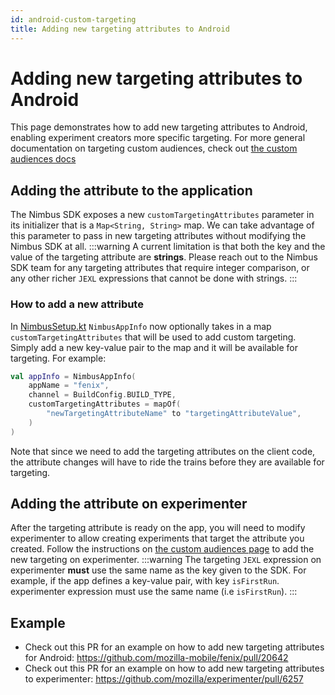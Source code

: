 ```yaml
---
id: android-custom-targeting
title: Adding new targeting attributes to Android
---
```

# Adding new targeting attributes to Android
This page demonstrates how to add new targeting attributes to Android, enabling experiment creators more specific targeting.
For more general documentation on targeting custom audiences, check out [the custom audiences docs](custom-audiences)

## Adding the attribute to the application
The Nimbus SDK exposes a new `customTargetingAttributes` parameter in its initializer that is a `Map<String, String>` map. We can take advantage of this parameter to pass in new targeting attributes without modifying the Nimbus SDK at all.
:::warning
A current limitation is that both the key and the value of the targeting attribute are **strings**. Please reach out to the Nimbus SDK team for any targeting attributes that require integer comparison, or any other richer `JEXL` expressions that cannot be done with strings.
:::


### How to add a new attribute
In [NimbusSetup.kt](https://github.com/mozilla-mobile/fenix/blob/main/app/src/main/java/org/mozilla/fenix/experiments/NimbusSetup.kt#L61) `NimbusAppInfo` now optionally takes in a map `customTargetingAttributes` that will be used to add custom targeting. Simply add a new key-value pair to the map and it will be available for targeting. For example:
```kotlin
val appInfo = NimbusAppInfo(
    appName = "fenix",
    channel = BuildConfig.BUILD_TYPE,
    customTargetingAttributes = mapOf(
        "newTargetingAttributeName" to "targetingAttributeValue",
    )
)
```

Note that since we need to add the targeting attributes on the client code, the attribute changes will have to ride the trains before they are available for targeting.

## Adding the attribute on experimenter
After the targeting attribute is ready on the app, you will need to modify experimenter to allow creating experiments that target the attribute you created. Follow the instructions on [the custom audiences page](custom-audiences#how-to-add-a-new-custom-audience) to add the new targeting on experimenter.
:::warning
The targeting `JEXL` expression on experimenter **must** use the same name as the key given to the SDK. For example, if the app defines a key-value pair, with key `isFirstRun`. experimenter expression must use the same name (i.e `isFirstRun`).
:::

## Example
- Check out this PR for an example on how to add new targeting attributes for Android: https://github.com/mozilla-mobile/fenix/pull/20642
- Check out this PR for an example on how to add new targeting attributes to experimenter: https://github.com/mozilla/experimenter/pull/6257
